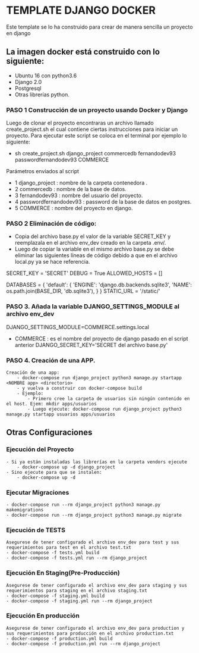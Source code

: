 # **TEMPLATE DJANGO DOCKER**

Este template se lo ha construido para crear de manera sencilla un proyecto en django

## La imagen docker está construido con lo siguiente:
- Ubuntu 16 con python3.6
- Django 2.0
- Postgresql
- Otras librerías python.

### PASO 1 Construcción de un proyecto usando Docker y Django

Luego de clonar el proyecto encontraras un archivo llamado create_project.sh
el cual contiene ciertas instrucciones para iniciar un proyecto.
Para ejecutar este script se coloca en el terminal por ejemplo lo siguiente:

* sh create_project.sh django_project commercedb fernandodev93 passwordfernandodev93 COMMERCE

Parámetros enviados al script
- 1 django_project : nombre de la carpeta contenedora .
- 2 commercedb : nombre de la base de datos.
- 3 fernandodev93 : nombre del usuario del proyecto.
- 4 passwordfernandodev93 : password de la base de datos en postgres.
- 5 COMMERCE : nombre del proyecto en django.

### PASO 2 Eliminación de código:
- Copia del archivo base.py el valor de la variable SECRET_KEY y reemplazala en el archivo env_dev creado en la carpeta .env/.
- Luego de copiar la variable en el mismo archivo base.py se debe eliminar las siguientes líneas de código debido a que en el archivo local.py ya se hace referencia.

SECRET_KEY = 'SECRET'
DEBUG = True
ALLOWED_HOSTS = []

DATABASES = {
    'default': {
        'ENGINE': 'django.db.backends.sqlite3',
        'NAME': os.path.join(BASE_DIR, 'db.sqlite3'),
    }
}
STATIC_URL = '/static/'

### PASO 3. Añada la variable DJANGO_SETTINGS_MODULE al archivo env_dev
DJANGO_SETTINGS_MODULE=COMMERCE.settings.local
* COMMERCE : es el nombre del proyecto de django pasado en el script anterior
DJANGO_SECRET_KEY='SECRET del archivo base.py'

### PASO 4. Creación de una APP.
    Creación de una app:
        - docker-compose run django_project python3 manage.py startapp <NOMBRE app> <directorio>
        - y vuelva a construir con docker-compose build
        - Ejemplo:
            - Primero cree la carpeta de usuarios sin ningún contenido en el host. Ejem: mkdir apps/usuarios
            - Luego ejecute: docker-compose run django_project python3 manage.py startapp usuarios apps/usuarios
        

## Otras Configuraciones

### Ejecución del Proyecto
    - Si ya están instaladas las librerías en la carpeta vendors ejecute
        - docker-compose up -d django_project
    - Sino ejecute para que se instalen:
        - docker-compose up -d

### Ejecutar Migraciones
    - docker-compose run --rm django_project python3 manage.py makemigrations
    - docker-compose run --rm django_project python3 manage.py migrate

### Ejecución de TESTS
    Asegurese de tener configurado el archivo env_dev para test y sus requerimientos para test en el archivo test.txt
    - docker-compose -f tests.yml build
    - docker-compose -f tests.yml run --rm django_project

### Ejecución En Staging(Pre-Producción)
    Asegurese de tener configurado el archivo env_dev para staging y sus requerimientos para staging en el archivo staging.txt
    - docker-compose -f staging.yml build
    - docker-compose -f staging.yml run --rm django_project

### Ejecución En producción
    Asegurese de tener configurado el archivo env_dev para production y sus requerimientos para producción en el archivo production.txt
    - docker-compose -f production.yml build
    - docker-compose -f production.yml run --rm django_project